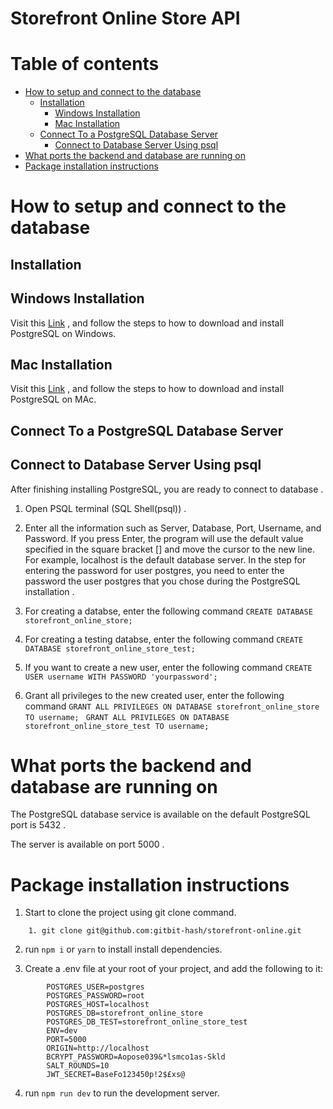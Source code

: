 # Storefront Online Store API

Table of contents
=================
   * [How to setup and connect to the database](#how-to-setup-and-connect-to-the-database)
      * [Installation](#installation)
        * [Windows Installation](#windows-installation)
        * [Mac Installation](#mac-installation)
      * [Connect To a PostgreSQL Database Server](#connect-to-a-postgresql-database-server)
        * [Connect to Database Server Using psql](#connect-to-database-server-using-psql)
   * [What ports the backend and database are running on](#what-ports-the-backend-and-database-are-running-on)
   * [Package installation instructions](#package-installation-instructions)
   
How to setup and connect to the database
========================================

Installation
------------

Windows Installation
--------------------

Visit this [Link](https://phoenixnap.com/kb/install-postgresql-windows) , and follow the steps to how to download and install PostgreSQL on Windows.

Mac Installation
----------------

Visit this [Link](https://www.postgresqltutorial.com/postgresql-getting-started/install-postgresql-macos) , and follow the steps to how to download and install PostgreSQL on MAc.

Connect To a PostgreSQL Database Server
--------------------------------------

Connect to Database Server Using psql
-------------------------------------

 After finishing installing PostgreSQL, you are ready to connect to database .

 1. Open PSQL terminal (SQL Shell(psql)) .

 2. Enter all the information such as Server, Database, Port, Username, and Password. If you press Enter, the program will use the default value specified in the square bracket [] and move the cursor to the new line. For example, localhost is the default database server. In the step for entering the password for user postgres, you need to enter the password the user postgres that you chose during the PostgreSQL installation .

 3. For creating a databse, enter the following command ```CREATE DATABASE storefront_online_store;```

 4. For creating a testing databse, enter the following command ```CREATE DATABASE storefront_online_store_test;```
 
 5. If you want to create a new user, enter the following command ```CREATE USER username WITH PASSWORD 'yourpassword';```

 6. Grant all privileges to the new created user, enter the following command ```GRANT ALL PRIVILEGES ON DATABASE storefront_online_store TO username; ```
    ```GRANT ALL PRIVILEGES ON DATABASE storefront_online_store_test TO username; ```

What ports the backend and database are running on
==================================================

The PostgreSQL database service is available on the default PostgreSQL port is 5432 .

The server is available on port 5000 .

Package installation instructions
=================================

1. Start to clone the project using git clone command.

```
    1. git clone git@github.com:gitbit-hash/storefront-online.git
```
2. run ```npm i``` or ```yarn``` to install install dependencies.

3.  Create a .env file at your root of your project, and add the following to it:
```
        POSTGRES_USER=postgres
        POSTGRES_PASSWORD=root
        POSTGRES_HOST=localhost
        POSTGRES_DB=storefront_online_store
        POSTGRES_DB_TEST=storefront_online_store_test
        ENV=dev
        PORT=5000
        ORIGIN=http://localhost
        BCRYPT_PASSWORD=Aopose039&*lsmco1as-Skld
        SALT_ROUNDS=10
        JWT_SECRET=BaseFo123450p!2$£xs@
```

4. run ```npm run dev``` to run the development server.